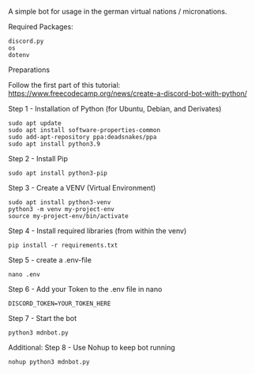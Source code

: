 A simple bot for usage in the german virtual nations / micronations.

Required Packages:

    discord.py
    os
    dotenv

Preparations

Follow the first part of this tutorial: https://www.freecodecamp.org/news/create-a-discord-bot-with-python/

Step 1 - Installation of Python (for Ubuntu, Debian, and Derivates)

    sudo apt update
    sudo apt install software-properties-common
    sudo add-apt-repository ppa:deadsnakes/ppa
    sudo apt install python3.9

Step 2 - Install Pip

    sudo apt install python3-pip

Step 3 - Create a VENV (Virtual Environment)

    sudo apt install python3-venv
    python3 -m venv my-project-env
    source my-project-env/bin/activate

Step 4 - Install required libraries (from within the venv)

    pip install -r requirements.txt

Step 5 - create a .env-file

    nano .env
Step 6 - Add your Token to the .env file in nano

    DISCORD_TOKEN=YOUR_TOKEN_HERE

Step 7 - Start the bot

    python3 mdnbot.py

Additional: Step 8 - Use Nohup to keep bot running
    
    nohup python3 mdnbot.py